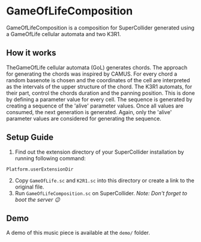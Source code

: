 # GameOfLifeComposition
GameOfLifeComposition is a composition for SuperCollider generated using a GameOfLife cellular automata and two K3R1. 

## How it works
TheGameOfLife cellular automata (GoL) generates chords. The approach for generating the chords was inspired by CAMUS. For every chord a random basenote is chosen and the coordinates of the cell are interpreted as the intervals of the upper structure of the chord.
The K3R1 automats, for their part, control the chords duration and the panning position. This is done by defining a parameter value for every cell. The sequence is generated by creating a sequence of the 'alive' parameter values. Once all values are consumed, the next generation is generated. Again, only the 'alive' parameter values are considered for generating the sequence.

## Setup Guide
1. Find out the extension directory of your SuperCollider installation by running following command:
```
Platform.userExtensionDir
```
2. Copy `GameOfLife.sc` and `K2R1.sc` into this directory or create a link to the original file.  
3. Run `GameOfLifeComposition.sc` on SuperCollider. *Note: Don't forget to boot the server :wink:*

## Demo
A demo of this music piece is available at the `demo/` folder.

